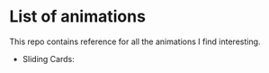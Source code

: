 # List of animations

This repo contains reference for all the animations I find interesting.

- Sliding Cards: 
